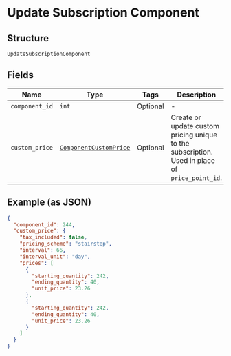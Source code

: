 
# Update Subscription Component

## Structure

`UpdateSubscriptionComponent`

## Fields

| Name | Type | Tags | Description |
|  --- | --- | --- | --- |
| `component_id` | `int` | Optional | - |
| `custom_price` | [`ComponentCustomPrice`](../../doc/models/component-custom-price.md) | Optional | Create or update custom pricing unique to the subscription. Used in place of `price_point_id`. |

## Example (as JSON)

```json
{
  "component_id": 244,
  "custom_price": {
    "tax_included": false,
    "pricing_scheme": "stairstep",
    "interval": 66,
    "interval_unit": "day",
    "prices": [
      {
        "starting_quantity": 242,
        "ending_quantity": 40,
        "unit_price": 23.26
      },
      {
        "starting_quantity": 242,
        "ending_quantity": 40,
        "unit_price": 23.26
      }
    ]
  }
}
```

